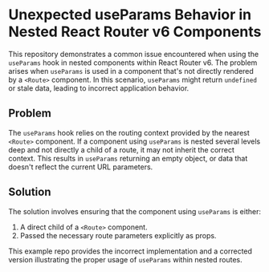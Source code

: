 # Unexpected useParams Behavior in Nested React Router v6 Components

This repository demonstrates a common issue encountered when using the `useParams` hook in nested components within React Router v6.  The problem arises when `useParams` is used in a component that's not directly rendered by a `<Route>` component.  In this scenario, `useParams` might return `undefined` or stale data, leading to incorrect application behavior.

## Problem

The `useParams` hook relies on the routing context provided by the nearest `<Route>` component.  If a component using `useParams` is nested several levels deep and not directly a child of a route, it may not inherit the correct context. This results in `useParams` returning an empty object, or data that doesn't reflect the current URL parameters.

## Solution

The solution involves ensuring that the component using `useParams` is either:

1.  A direct child of a `<Route>` component.
2.  Passed the necessary route parameters explicitly as props.

This example repo provides the incorrect implementation and a corrected version illustrating the proper usage of `useParams` within nested routes.